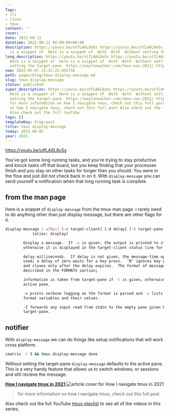 ```yaml
---
Tags:
- cli
- linux
- tmux
content: ''
cover: ''
date: 2021-08-12
datetime: 2021-08-12 00:00:00+00:00
description: https://youtu.be/utfLA6L8o5s https://youtu.be/utfLA6L8o5s You You Here
  is a snippet of  Here is a snippet of  With  With  Without setting the target-pane  Witho
long_description: https://youtu.be/utfLA6L8o5s https://youtu.be/utfLA6L8o5s You You
  Here is a snippet of  Here is a snippet of  With  With  Without setting the target-pane  Without
  setting the target-pane  https://waylonwalker.com/tmux-nav-2021/ https://waylonwalker.c
now: 2022-05-07 21:32:25.892716
path: pages/blog/tmux-display-message.md
slug: tmux-display-message
status: published
super_description: https://youtu.be/utfLA6L8o5s https://youtu.be/utfLA6L8o5s You You
  Here is a snippet of  Here is a snippet of  With  With  Without setting the target-pane  Without
  setting the target-pane  https://waylonwalker.com/tmux-nav-2021/ https://waylonwalker.com/tmux-nav-2021/
  for more information on how I navigate tmux, check out this full post for more information
  on how I navigate tmux, check out this full post Also check out the full YouTube
  Also check out the full YouTube
tags: []
templateKey: blog-post
title: tmux display-message
today: 2022-05-07
year: 2021
---
```


https://youtu.be/utfLA6L8o5s

You've got some long running tasks, and you're trying to stay productive and
knock tasks off that board, but you keep finding that your processes finish and
you stay on other tasks for longer than you should.  You were in the flow and
just did not check back in on it.  With `display-message` you can send yourself
a notification when that long running task is complete.

## from the man page

Here is a snippet of `display-message` from the tmux man page.  I rarely need
to do anything other than just display message, but there are other flags for
it.

``` bash
display-message [-aINpv] [-c target-client] [-d delay] [-t target-pane] [message]
            (alias: display)

        Display a message.  If -p is given, the output is printed to stdout,
        otherwise it is displayed in the target-client status line for up to

        delay milliseconds.  If delay is not given, the message-time option is
        used; a delay of zero waits for a key press.  ‘N’ ignores key presses
        and closes only after the delay expires.  The format of message is
        described in the FORMATS section;

        information is taken from target-pane if -t is given, otherwise the
        active pane.

        -v prints verbose logging as the format is parsed and -a lists the
        format variables and their values.

        -I forwards any input read from stdin to the empty pane given by
        target-pane.
```

## notifier

With `display-message` we can do things like setup notifications that will work
cross platform.

``` bash
cmatrix -t 5 && tmux display-message done
```

Without setting the target-pane `display-message` defaults to the active pane.
This is a very handy feature that allows us to switch windows, or sessions and
still recieve the message.



  <div class="onelinelink-wrapper">
      <a class="onelinelink" href="https://waylonwalker.com/tmux-nav-2021/">
          <img style="float: right;" align='right' src="https://images.waylonwalker.com/tmux-nav-2021-og_250x140.png" alt="article cover for 
 How I navigate tmux in 2021
"/>
          <p><strong>
 How I navigate tmux in 2021
</strong></p>
      </a>
  </div>


> for more information on how I navigate tmux, check out this full post


Also check out the full YouTube
[tmux-playlist](https://www.youtube.com/playlist?list=PLTRNG6WIHETB4reAxbWza3CZeP9KL6Bkr)
to see all of the videos in this series.